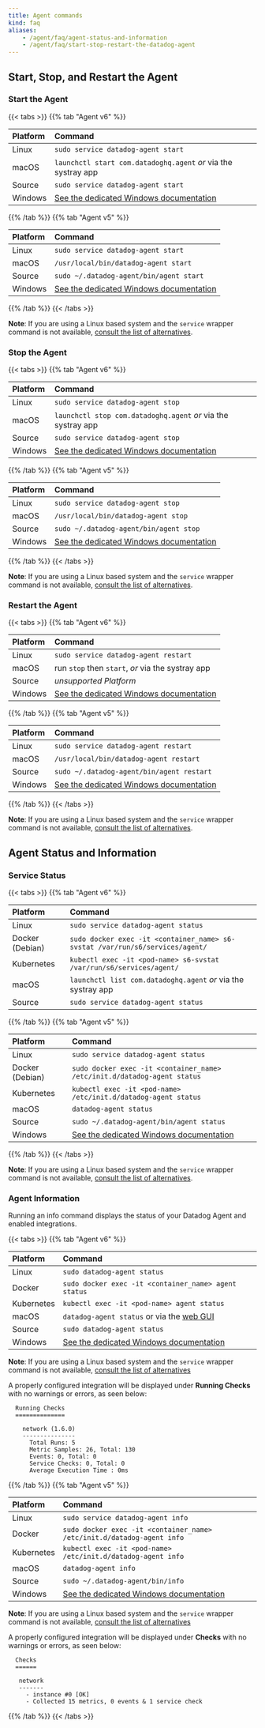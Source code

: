 ```yaml
---
title: Agent commands
kind: faq
aliases:
    - /agent/faq/agent-status-and-information
    - /agent/faq/start-stop-restart-the-datadog-agent
---
```



## Start, Stop, and Restart the Agent 

### Start the Agent
{{< tabs >}}
{{% tab "Agent v6" %}}

| Platform | Command                                                        |
| :------- | :------------------------------------------------------------- |
| Linux    | `sudo service datadog-agent start`                             |
| macOS    | `launchctl start com.datadoghq.agent` *or* via the systray app |
| Source   | `sudo service datadog-agent start`                             |
| Windows  | [See the dedicated Windows documentation][1]                   |

[1]: /agent/basic_agent_usage/windows

{{% /tab %}}
{{% tab "Agent v5" %}}

| Platform | Command                                      |
| :------- | :------------------------------------------- |
| Linux    | `sudo service datadog-agent start`           |
| macOS    | `/usr/local/bin/datadog-agent start`         |
| Source   | `sudo ~/.datadog-agent/bin/agent start`      |
| Windows  | [See the dedicated Windows documentation][1] |

[1]: /agent/basic_agent_usage/windows

{{% /tab %}}
{{< /tabs >}}

**Note**: If you are using a Linux based system and the `service` wrapper command is not available, [consult the list of alternatives][4].

### Stop the Agent

{{< tabs >}}
{{% tab "Agent v6" %}}

| Platform | Command                                                       |
| :------- | :------------------------------------------------------------ |
| Linux    | `sudo service datadog-agent stop`                             |
| macOS    | `launchctl stop com.datadoghq.agent` *or* via the systray app |
| Source   | `sudo service datadog-agent stop`                             |
| Windows  | [See the dedicated Windows documentation][1]                  |

[1]: /agent/basic_agent_usage/windows

{{% /tab %}}
{{% tab "Agent v5" %}}

| Platform | Command                                      |
| :------- | :------------------------------------------- |
| Linux    | `sudo service datadog-agent stop`            |
| macOS    | `/usr/local/bin/datadog-agent stop`          |
| Source   | `sudo ~/.datadog-agent/bin/agent stop`       |
| Windows  | [See the dedicated Windows documentation][1] |

[1]: /agent/basic_agent_usage/windows

{{% /tab %}}
{{< /tabs >}}

**Note**: If you are using a Linux based system and the `service` wrapper command is not available, [consult the list of alternatives][4].

### Restart the Agent 

{{< tabs >}}
{{% tab "Agent v6" %}}

| Platform | Command                                           |
| :------- | :------------------------------------------------ |
| Linux    | `sudo service datadog-agent restart`              |
| macOS    | run `stop` then `start`, *or* via the systray app |
| Source   | *unsupported Platform*                                |
| Windows  | [See the dedicated Windows documentation][1]      |

[1]: /agent/basic_agent_usage/windows

{{% /tab %}}
{{% tab "Agent v5" %}}

| Platform | Command                                      |
| :------- | :------------------------------------------- |
| Linux    | `sudo service datadog-agent restart`         |
| macOS    | `/usr/local/bin/datadog-agent restart`       |
| Source   | `sudo ~/.datadog-agent/bin/agent restart`    |
| Windows  | [See the dedicated Windows documentation][1] |

[1]: /agent/basic_agent_usage/windows

{{% /tab %}}
{{< /tabs >}}

**Note**: If you are using a Linux based system and the `service` wrapper command is not available, [consult the list of alternatives][4].

## Agent Status and Information

### Service Status

{{< tabs >}}
{{% tab "Agent v6" %}}

| Platform            | Command                                                                       |
| :--------           | :--------                                                                     |
| Linux               | `sudo service datadog-agent status`                                           |
| Docker (Debian)     | `sudo docker exec -it <container_name> s6-svstat /var/run/s6/services/agent/` |
| Kubernetes          | `kubectl exec -it <pod-name> s6-svstat /var/run/s6/services/agent/`           |
| macOS               | `launchctl list com.datadoghq.agent` *or* via the systray app                 |
| Source              | `sudo service datadog-agent status`                                           |


[2]: /agent/basic_agent_usage/windows/#status-and-information 

{{% /tab %}}
{{% tab "Agent v5" %}}

| Platform            | Command                                                                                                  |
| :--------           | :-----                                                                                                   |
| Linux               | `sudo service datadog-agent status`                                                                      |
| Docker (Debian)     | `sudo docker exec -it <container_name> /etc/init.d/datadog-agent status`                                 |
| Kubernetes          | `kubectl exec -it <pod-name> /etc/init.d/datadog-agent status`                                           |
| macOS               | `datadog-agent status`                                                                                   |
| Source              | `sudo ~/.datadog-agent/bin/agent status`                                                                 |
| Windows             | [See the dedicated Windows documentation][2]                                                             |

[2]: /agent/basic_agent_usage/windows/#status-and-information

{{% /tab %}}
{{< /tabs >}}

**Note**: If you are using a Linux based system and the `service` wrapper command is not available, [consult the list of alternatives][4].

### Agent Information

Running an info command displays the status of your Datadog Agent and enabled integrations.

{{< tabs >}}
{{% tab "Agent v6" %}}

| Platform            | Command                                              |
| :--------           | :--------                                            |
| Linux               | `sudo datadog-agent status`                          |
| Docker              | `sudo docker exec -it <container_name> agent status` |
| Kubernetes          | `kubectl exec -it <pod-name> agent status`           |
| macOS               | `datadog-agent status` or via the [web GUI][3]       |
| Source              | `sudo datadog-agent status`                          |
| Windows             | [See the dedicated Windows documentation][2]         |

**Note**: If you are using a Linux based system and the `service` wrapper command is not available, [consult the list of alternatives][4]

A properly configured integration will be displayed under **Running Checks** with no warnings or errors, as seen below:

```
  Running Checks
  ==============

    network (1.6.0)
    ---------------
      Total Runs: 5
      Metric Samples: 26, Total: 130
      Events: 0, Total: 0
      Service Checks: 0, Total: 0
      Average Execution Time : 0ms
```

[2]: /agent/basic_agent_usage/windows/#status-and-information
[3]: /agent/#using-the-gui
[4]: https://github.com/DataDog/datadog-agent/blob/master/docs/agent/changes.md#service-lifecycle-commands

{{% /tab %}}
{{% tab "Agent v5" %}}

| Platform            | Command                                                                |
| :--------           | :-----                                                                 |
| Linux               | `sudo service datadog-agent info`                                      |
| Docker              | `sudo docker exec -it <container_name> /etc/init.d/datadog-agent info` |
| Kubernetes          | `kubectl exec -it <pod-name> /etc/init.d/datadog-agent info`           |
| macOS               | `datadog-agent info`                                                   |
| Source              | `sudo ~/.datadog-agent/bin/info`                                       |
| Windows             | [See the dedicated Windows documentation][2]                           |

**Note**: If you are using a Linux based system and the `service` wrapper command is not available, [consult the list of alternatives][4]

A properly configured integration will be displayed under **Checks** with no warnings or errors, as seen below:

```
  Checks
  ======

   network
   -------
     - instance #0 [OK]
     - Collected 15 metrics, 0 events & 1 service check
```

[2]: /agent/basic_agent_usage/windows/#status-and-information
[4]: https://github.com/DataDog/datadog-agent/blob/master/docs/agent/changes.md#service-lifecycle-commands

{{% /tab %}}
{{< /tabs >}}

[4]: https://github.com/DataDog/datadog-agent/blob/master/docs/agent/changes.md#service-lifecycle-commands
